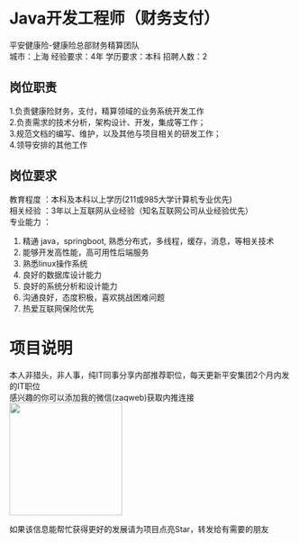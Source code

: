 # Java开发工程师（财务支付）
平安健康险-健康险总部财务精算团队  
城市：上海 经验要求：4年 学历要求：本科  招聘人数：2

## 岗位职责
1.负责健康险财务，支付，精算领域的业务系统开发工作   
2.负责需求的技术分析，架构设计、开发，集成等工作；   
3.规范文档的编写、维护，以及其他与项目相关的研发工作；   
4.领导安排的其他工作

## 岗位要求
教育程度	：本科及本科以上学历(211或985大学计算机专业优先)    
相关经验	：3年以上互联网从业经验（知名互联网公司从业经验优先）   
 专业能力	：    
1. 精通 java，springboot, 熟悉分布式，多线程，缓存，消息，等相关技术   
 2. 能够开发高性能，高可用性后端服务    
3. 熟悉linux操作系统   
 4. 良好的数据库设计能力    
5. 良好的系统分析和设计能力   
 6. 沟通良好，态度积极，喜欢挑战困难问题    
7. 热爱互联网保险优先

# 项目说明

本人非猎头，非人事，纯IT同事分享内部推荐职位，每天更新平安集团2个月内发的IT职位  
感兴趣的你可以添加我的微信(zaqweb)获取内推连接  
<img src="https://github.com/zaqweb/PA-IT-JOBS/blob/master/WechatICode.jpeg"  height="200" width="200">

如果该信息能帮忙获得更好的发展请为项目点亮Star，转发给有需要的朋友




